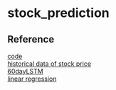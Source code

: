# stock_prediction
## Reference
[code](https://www.kaggle.com/code/jawadinan/notebookac9aaba19c/notebook)  
[historical data of stock price](https://www.nasdaq.com/market-activity/quotes/historical)  
[60dayLSTM](https://ithelp.ithome.com.tw/articles/10206312)  
[linear regression](https://www.fastretrieve-ai-course.com/post/blog-1-%E4%BD%BF%E7%94%A8%E7%B7%9A%E6%80%A7%E8%BF%B4%E6%AD%B8%E9%A0%90%E6%B8%AC%E5%8F%B0%E8%82%A1)
